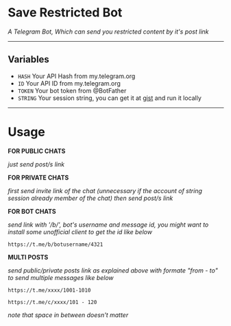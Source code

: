 # Save Restricted Bot

*A Telegram Bot, Which can send you restricted content by it's post link*

---

## Variables

- `HASH` Your API Hash from my.telegram.org
- `ID` Your API ID from my.telegram.org
- `TOKEN` Your bot token from @BotFather
- `STRING` Your session string, you can get it at [gist](https://gist.github.com/bipinkrish/0940b30ed66a5537ae1b5aaaee716897#file-main-py) and run it locally

---

# Usage

__FOR PUBLIC CHATS__

_just send post/s link_


__FOR PRIVATE CHATS__

_first send invite link of the chat (unnecessary if the account of string session already member of the chat)
then send post/s link_


__FOR BOT CHATS__

_send link with '/b/', bot's username and message id, you might want to install some unofficial client to get the id like below_

```
https://t.me/b/botusername/4321
```

__MULTI POSTS__

_send public/private posts link as explained above with formate "from - to" to send multiple messages like below_


```
https://t.me/xxxx/1001-1010

https://t.me/c/xxxx/101 - 120
```

_note that space in between doesn't matter_

